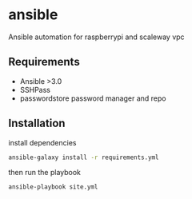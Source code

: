 # ansible

Ansible automation for raspberrypi and scaleway vpc

## Requirements

- Ansible >3.0
- SSHPass
- passwordstore password manager and repo

## Installation

install dependencies

```bash
ansible-galaxy install -r requirements.yml
```

then run the playbook

```bash
ansible-playbook site.yml
```
